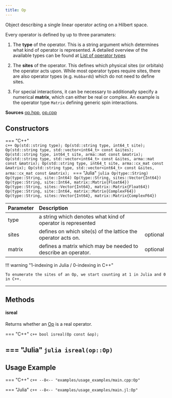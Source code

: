 ```yaml
---
title: Op
---
```


Object describing a single linear operator acting on a Hilbert space.

Every operator is defined by up to three paramaters:

1. The **type** of the operator. This is a string argument which determines what kind of operator is represented. A detailed overview of the available types can be found at [List of operator types](op_types.md)

2. The **sites** of the operator. This defines which physical sites (or orbitals) the operator acts upon. While most operator types require sites, there are also operator types (e.g. `HubbardU`) which do not need to define sites.

3. For special interactions, it can be necessary to additionally specify a numerical **matrix**, which can either be real or complex. An example is the operator type `Matrix` defining generic spin interactions.

**Sources** [op.hpp](https://github.com/awietek/xdiag/blob/main/xdiag/operators/op.hpp), [op.cpp](https://github.com/awietek/xdiag/blob/main/xdiag/operators/op.cpp)

## Constructors

=== "C++"	
	```c++
	Op(std::string type);
	Op(std::string type, int64_t site);
	Op(std::string type, std::vector<int64_t> const &sites);
	Op(std::string type, int64_t site, arma::mat const &matrix);
	Op(std::string type, std::vector<int64_t> const &sites, arma::mat const &matrix);
	Op(std::string type, int64_t site, arma::cx_mat const &matrix);
	Op(std::string type, std::vector<int64_t> const &sites, arma::cx_mat const &matrix);
	```
=== "Julia"
	```julia
	Op(type::String)
	Op(type::String, site::Int64)
	Op(type::String, sites::Vector{Int64})
	Op(type::String, site::Int64, matrix::Matrix{Float64})
	Op(type::String, sites::Vector{Int64}, matrix::Matrix{Float64})
	Op(type::String, site::Int64, matrix::Matrix{ComplexF64})
	Op(type::String, sites::Vector{Int64}, matrix::Matrix{ComplexF64})
	```

| Parameter | Description                                                   |          |
|:----------|:--------------------------------------------------------------|----------|
| type      | a string which denotes what kind of operator is represented   |          |
| sites     | defines on which site(s) of the lattice the operator acts on. | optional |
| matrix    | defines a matrix which may be needed to describe an operator. | optional |

!!! warning "1-indexing in Julia / 0-indexing in C++"

	To enumerate the sites of an Op, we start counting at 1 in Julia and 0 in C++.

--- 

## Methods

#### isreal

Returns whether an [Op](op.md) is a real operator.

=== "C++"
	```c++
    bool isreal(Op const &op);
	```

=== "Julia"
	```julia
    isreal(op::Op)
	```
---

## Usage Example

=== "C++"
	```c++
	--8<-- "examples/usage_examples/main.cpp:Op"
	```

=== "Julia"
	```c++
	--8<-- "examples/usage_examples/main.jl:Op"
	```
